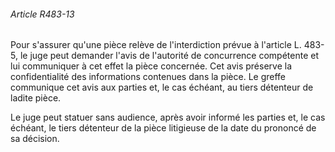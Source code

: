 ###### Article R483-13

Pour s'assurer qu'une pièce relève de l'interdiction prévue à l'article L. 483-5, le juge peut demander l'avis de l'autorité de concurrence compétente et lui communiquer à cet effet la pièce concernée. Cet avis préserve la confidentialité des informations contenues dans la pièce. Le greffe communique cet avis aux parties et, le cas échéant, au tiers détenteur de ladite pièce.

Le juge peut statuer sans audience, après avoir informé les parties et, le cas échéant, le tiers détenteur de la pièce litigieuse de la date du prononcé de sa décision.

